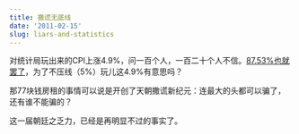 ```yaml
---
title: 撒谎无底线
date: '2011-02-15'
slug: liars-and-statistics
---
```


对统计局玩出来的CPI上涨4.9%，问一百个人，一百二十个人不信。[87.53%也就罢了](https://db.yihui.org/docs/master-thesis-Yihui-Xie.pdf)，为了不压线（5%）玩儿这4.9%有意思吗？

那77块钱房租的事情可以说是开创了天朝撒谎新纪元：连最大的头都可以骗了，还有谁不能骗的？

这一届朝廷之乏力，已经是再明显不过的事实了。
